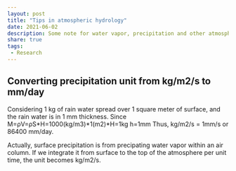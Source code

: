 ```yaml
---
layout: post
title: "Tips in atmospheric hydrology"
date: 2021-06-02
description: Some note for water vapor, precipitation and other atmospheric hydrological processes
share: true
tags:
 - Research
---
```


## Converting precipitation unit from kg/m2/s to mm/day
Considering 1 kg of rain water spread over 1 square meter of surface, and the rain water is in 1 mm thickness.
    Since M=ρV=ρS*H=1000(kg/m3)*1(m2)*H=1kg
    h=1mm
Thus, kg/m2/s = 1mm/s or  86400 mm/day.

Actually, surface precipitation is from precipating water vapor within an air column. If we integrate it from surface to the top of the atmosphere per unit time, the unit becomes kg/m2/s.

